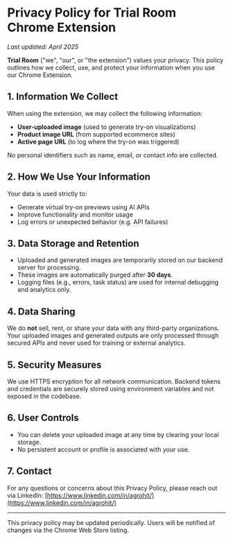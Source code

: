 # Privacy Policy for Trial Room Chrome Extension

_Last updated: April 2025_

**Trial Room** ("we", "our", or "the extension") values your privacy. This policy outlines how we collect, use, and protect your information when you use our Chrome Extension.

## 1. Information We Collect

When using the extension, we may collect the following information:
- **User-uploaded image** (used to generate try-on visualizations)
- **Product image URL** (from supported ecommerce sites)
- **Active page URL** (to log where the try-on was triggered)

No personal identifiers such as name, email, or contact info are collected.

## 2. How We Use Your Information

Your data is used strictly to:
- Generate virtual try-on previews using AI APIs
- Improve functionality and monitor usage
- Log errors or unexpected behavior (e.g. API failures)

## 3. Data Storage and Retention

- Uploaded and generated images are temporarily stored on our backend server for processing.
- These images are automatically purged after **30 days**.
- Logging files (e.g., errors, task status) are used for internal debugging and analytics only.

## 4. Data Sharing

We do **not** sell, rent, or share your data with any third-party organizations. Your uploaded images and generated outputs are only processed through secured APIs and never used for training or external analytics.

## 5. Security Measures

We use HTTPS encryption for all network communication. Backend tokens and credentials are securely stored using environment variables and not exposed in the codebase.

## 6. User Controls

- You can delete your uploaded image at any time by clearing your local storage.
- No persistent account or profile is associated with your use.

## 7. Contact

For any questions or concerns about this Privacy Policy, please reach out via LinkedIn:
[https://www.linkedin.com/in/agrohit/](https://www.linkedin.com/in/agrohit/)

---

This privacy policy may be updated periodically. Users will be notified of changes via the Chrome Web Store listing.

